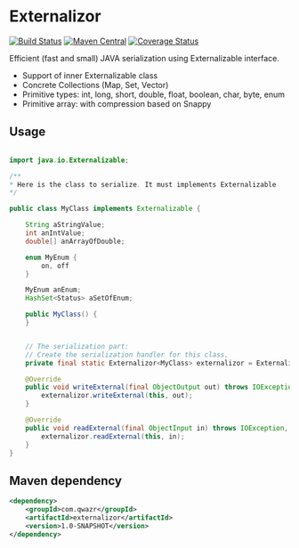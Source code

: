 # Externalizor

[![Build Status](https://travis-ci.org/qwazr/QWAZR.svg?branch=master)](https://travis-ci.org/qwazr/externalizor)
[![Maven Central](https://maven-badges.herokuapp.com/maven-central/com.qwazr/QWAZR/badge.svg)](https://maven-badges.herokuapp.com/maven-central/com.qwazr/externalizor)
[![Coverage Status](https://coveralls.io/repos/github/qwazr/externalizor/badge.svg?branch=master)](https://coveralls.io/github/qwazr/externalizor?branch=master)

Efficient (fast and small) JAVA serialization using Externalizable interface.

- Support of inner Externalizable class
- Concrete Collections (Map, Set, Vector)
- Primitive types: int, long, short, double, float, boolean, char, byte, enum
- Primitive array: with compression based on Snappy

## Usage

```java

import java.io.Externalizable;

/**
* Here is the class to serialize. It must implements Externalizable
*/

public class MyClass implements Externalizable {

	String aStringValue;
	int anIntValue;
	double[] anArrayOfDouble;

	enum MyEnum {
		on, off
	}

	MyEnum anEnum;
	HashSet<Status> aSetOfEnum;

	public MyClass() {
	}


	// The serialization part:
    // Create the serialization handler for this class. 
	private final static Externalizor<MyClass> externalizor = Externalizor.of(MyClass.class);

	@Override
	public void writeExternal(final ObjectOutput out) throws IOException {
		externalizor.writeExternal(this, out);
	}

	@Override
	public void readExternal(final ObjectInput in) throws IOException, ClassNotFoundException {
		externalizor.readExternal(this, in);
	}
}
```

## Maven dependency

```xml
<dependency>
    <groupId>com.qwazr</groupId>
    <artifactId>externalizor</artifactId>
    <version>1.0-SNAPSHOT</version>
</dependency>
```